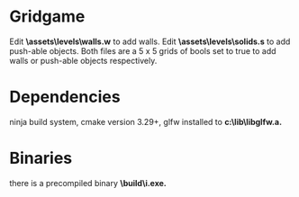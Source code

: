 # Gridgame

Edit **\assets\levels\walls.w** to add walls.
Edit **\assets\levels\solids.s** to add push-able objects.
Both files are a 5 x 5 grids of bools set to true to add walls or push-able objects respectively.

# Dependencies
ninja build system,
cmake version 3.29+,
glfw installed to **c:\lib\libglfw.a.**

# Binaries
there is a precompiled binary **\build\i.exe.**
